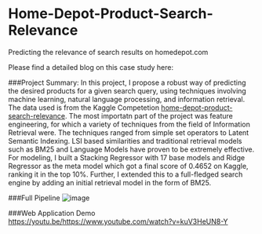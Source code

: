 # Home-Depot-Product-Search-Relevance
Predicting the relevance of search results on homedepot.com

Please find a detailed blog on this case study here: 

###Project Summary:
In this project, I propose a robust way of predicting the desired products for a given search query, using techniques involving machine learning, natural language processing, and information retrieval. The data used is from the Kaggle Competetion [home-depot-product-search-relevance](https://www.kaggle.com/c/home-depot-product-search-relevance). The most importatn part of the project was feature engineering, for which a variety of techniques from the field of Information Retrieval were. The techniques ranged from simple set operators to Latent Semantic Indexing. LSI based similarities and traditional retrieval models such as BM25 and Language Models have proven to be extremely effective. For modeling, I built a Stacking Regressor with 17 base models and Ridge Regressor as the meta model which got a final score of 0.4652 on Kaggle, ranking it in the top 10%. Further, I extended this to a full-fledged search engine by adding an initial retrieval model in the form of BM25.

###Full Pipeline
![image](https://user-images.githubusercontent.com/46672597/123036603-f7f93d00-d40a-11eb-968f-b60b546b1501.png)

###Web Application Demo
https://youtu.be/<https://www.youtube.com/watch?v=kuV3HeUN8-Y>

